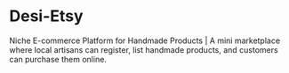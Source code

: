 # Desi-Etsy
Niche E-commerce Platform for Handmade Products | A mini marketplace where local artisans can register, list handmade products, and customers can purchase them online.
